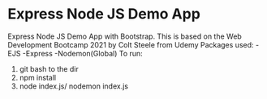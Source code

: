 # Express Node JS Demo App
 Express Node JS Demo App with Bootstrap. This is based on the Web Development Bootcamp 2021 by Colt Steele from Udemy
 Packages used:
 -EJS
 -Express
 -Nodemon(Global)
 To run: 
 1. git bash to the dir
 2. npm install
 3. node index.js/ nodemon index.js
